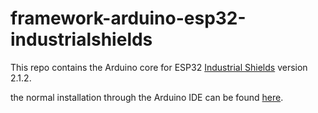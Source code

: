 # framework-arduino-esp32-industrialshields

This repo contains the Arduino core for ESP32 [Industrial Shields](https://www.industrialshields.com/) version 2.1.2.

the normal installation through the Arduino IDE can be found [here](https://www.industrialshields.com/first-steps-with-the-industrial-arduino-based-plc-s-and-the-panel-pc-s-raspberry-pi-based#mapping).

